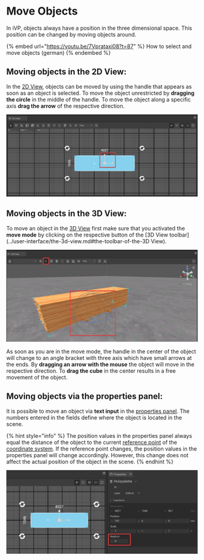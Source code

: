 # Move Objects

In iVP, objects always have a position in the three dimensional space. This position can be changed by moving objects around.

{% embed url="https://youtu.be/7Vprataxi08?t=87" %}
How to select and move objects (german)
{% endembed %}

## Moving objects in the 2D View:

In the [2D View](../user-interface/the-2d-view.md), objects can be moved by using the handle that appears as soon as an object is selected. To move the object unrestricted by **dragging the circle** in the middle of the handle. To move the object along a specific axis **drag the arrow** of the respective direction.

![](../../../.gitbook/assets/iVP_Planning_ObjectInteraction_2DMoveObjects.png)

## Moving objects in the 3D View:

To move an object in the [3D View](../user-interface/the-3d-view.md) first make sure that you activated the **move mode** by clicking on the respective button of the [3D View toolbar](../user-interface/the-3d-view.md#the-toolbar-of-the-3D View).

![](../../../.gitbook/assets/iVP_Planning_ObjectInteraction_3DMoveObjects.png)

As soon as you are in the move mode, the handle in the center of the object will change to an angle bracket with three axis which have small arrows at the ends. By **dragging an arrow with the mouse** the object will move in the respective direction. To **drag the cube** in the center results in a free movement of the object.

## Moving objects via the properties panel:

It is possible to move an object via **text input** in the [properties panel](../user-interface/the-properties-panel.md). The numbers entered in the fields define where the object is located in the scene.

{% hint style="info" %}
The position values in the properties panel always equal the distance of the object to the current [reference point](../user-interface/the-grid.md) of the [coordinate system](../user-interface/the-grid.md). If the reference point changes, the position values in the properties panel will change accordingly. However, this change does not affect the actual position of the object in the scene.
{% endhint %}

![](../../../.gitbook/assets/iVP_Planning_ObjectInteraction_PropertiesMoveObjects.png)